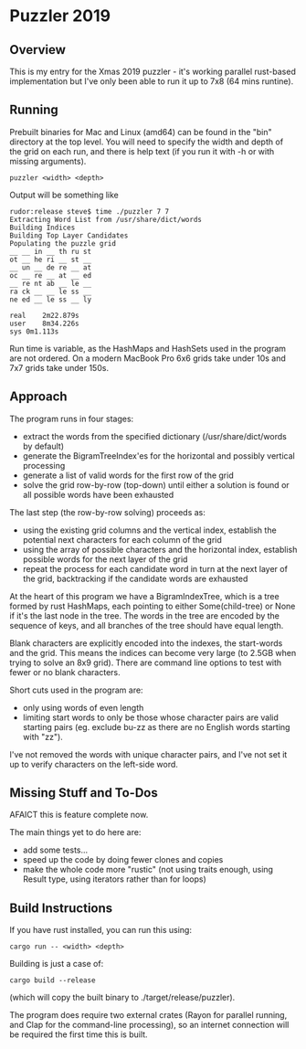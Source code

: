 # Puzzler 2019

## Overview

This is my entry for the Xmas 2019 puzzler - it's working parallel rust-based implementation but I've only been able to
run it up to 7x8 (64 mins runtine).

## Running

Prebuilt binaries for Mac and Linux (amd64) can be found in the "bin" directory at the top level. You will need to specify
the width and depth of the grid on each run, and there is help text (if you run it with -h or with missing arguments).

    puzzler <width> <depth>

Output will be something like

    rudor:release steve$ time ./puzzler 7 7
    Extracting Word List from /usr/share/dict/words
    Building Indices
    Building Top Layer Candidates
    Populating the puzzle grid
    __ __ in __ th ru st
    ot __ he ri __ st __
    __ un __ de re __ at
    oc __ re __ at __ ed
    __ re nt ab __ le __
    ra ck __ __ le ss __
    ne ed __ le ss __ ly

    real	2m22.879s
    user	8m34.226s
    sys	0m1.113s

Run time is variable, as the HashMaps and HashSets used in the program are not ordered. On a modern MacBook Pro 6x6 grids
take under 10s and 7x7 grids take under 150s.

## Approach

The program runs in four stages:

  - extract the words from the specified dictionary (/usr/share/dict/words by default)
  - generate the BigramTreeIndex'es for the horizontal and possibly vertical processing
  - generate a list of valid words for the first row of the grid
  - solve the grid row-by-row (top-down) until either a solution is found or all possible words have been exhausted

The last step (the row-by-row solving) proceeds as:

  - using the existing grid columns and the vertical index,  establish the potential next characters for each column of the grid
  - using the array of possible characters and the horizontal index, establish possible words for the next layer of the grid
  - repeat the process for each candidate word in turn at the next layer of the grid, backtracking if the candidate words are
    exhausted

At the heart of this program we have a BigramIndexTree, which is a tree formed by rust HashMaps, each pointing to either
Some(child-tree) or None if it's the last node in the tree. The words in the tree are encoded by the sequence of keys, and all
branches of the tree should have equal length.

Blank characters are explicitly encoded into the indexes, the start-words and the grid. This means the indices can become very large
(to 2.5GB when trying to solve an 8x9 grid). There are command line options to test with fewer or no blank characters.

Short cuts used in the program are:

  - only using words of even length
  - limiting start words to only be those whose character pairs are valid starting pairs (eg. exclude bu-zz as there are no English words
    starting with "zz").

I've not removed the words with unique character pairs, and I've not set it up to verify characters on the left-side word.

## Missing Stuff and To-Dos

AFAICT this is feature complete now.

The main things yet to do here are:

  - add some tests...
  - speed up the code by doing fewer clones and copies
  - make the whole code more "rustic" (not using traits enough, using Result type, using iterators rather than for loops)

## Build Instructions

If you have rust installed, you can run this using:

    cargo run -- <width> <depth>

Building is just a case of:

    cargo build --release

(which will copy the built binary to ./target/release/puzzler).

The program does require two external crates (Rayon for parallel running, and Clap for the command-line processing), so an
internet connection will be required the first time this is built.





